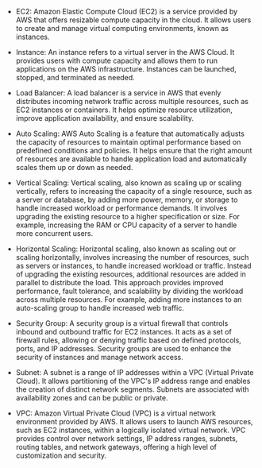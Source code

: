 

- EC2: Amazon Elastic Compute Cloud (EC2) is a service provided by AWS that offers resizable compute capacity in the cloud. It allows users to create and manage virtual computing environments, known as instances.

- Instance: An instance refers to a virtual server in the AWS Cloud. It provides users with compute capacity and allows them to run applications on the AWS infrastructure. Instances can be launched, stopped, and terminated as needed.

- Load Balancer: A load balancer is a service in AWS that evenly distributes incoming network traffic across multiple resources, such as EC2 instances or containers. It helps optimize resource utilization, improve application availability, and ensure scalability.

- Auto Scaling: AWS Auto Scaling is a feature that automatically adjusts the capacity of resources to maintain optimal performance based on predefined conditions and policies. It helps ensure that the right amount of resources are available to handle application load and automatically scales them up or down as needed.

- Vertical Scaling:
Vertical scaling, also known as scaling up or scaling vertically, refers to increasing the capacity of a single resource, such as a server or database, by adding more power, memory, or storage to handle increased workload or performance demands. It involves upgrading the existing resource to a higher specification or size. For example, increasing the RAM or CPU capacity of a server to handle more concurrent users.

- Horizontal Scaling:
Horizontal scaling, also known as scaling out or scaling horizontally, involves increasing the number of resources, such as servers or instances, to handle increased workload or traffic. Instead of upgrading the existing resources, additional resources are added in parallel to distribute the load. This approach provides improved performance, fault tolerance, and scalability by dividing the workload across multiple resources. For example, adding more instances to an auto-scaling group to handle increased web traffic.

- Security Group: A security group is a virtual firewall that controls inbound and outbound traffic for EC2 instances. It acts as a set of firewall rules, allowing or denying traffic based on defined protocols, ports, and IP addresses. Security groups are used to enhance the security of instances and manage network access.

- Subnet: A subnet is a range of IP addresses within a VPC (Virtual Private Cloud). It allows partitioning of the VPC's IP address range and enables the creation of distinct network segments. Subnets are associated with availability zones and can be public or private.

- VPC: Amazon Virtual Private Cloud (VPC) is a virtual network environment provided by AWS. It allows users to launch AWS resources, such as EC2 instances, within a logically isolated virtual network. VPC provides control over network settings, IP address ranges, subnets, routing tables, and network gateways, offering a high level of customization and security.